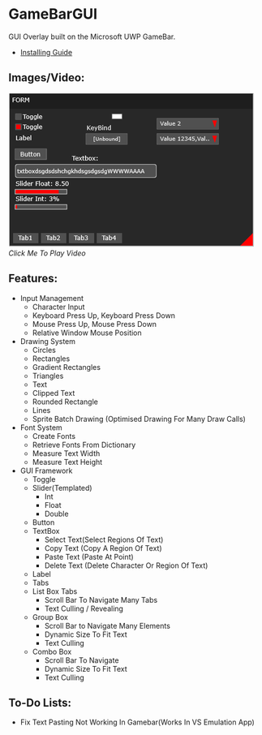 # GameBarGUI
GUI Overlay built on the Microsoft UWP GameBar.
<br>
* [Installing Guide](./Instructions.md)

## Images/Video:
[![IMAGE ALT TEXT](./Images/1.png)](https://www.youtube.com/watch?v=zh3jbhoyDT0 "Video")
<br>
_Click Me To Play Video_
## Features:
* Input Management
  * Character Input
  * Keyboard Press Up, Keyboard Press Down
  * Mouse Press Up, Mouse Press Down
  * Relative Window Mouse Position
* Drawing System
  * Circles
  * Rectangles
  * Gradient Rectangles
  * Triangles
  * Text
  * Clipped Text
  * Rounded Rectangle
  * Lines
  * Sprite Batch Drawing (Optimised Drawing For Many Draw Calls)
* Font System
  * Create Fonts
  * Retrieve Fonts From Dictionary
  * Measure Text Width
  * Measure Text Height
* GUI Framework
  * Toggle
  * Slider(Templated)
    * Int
    * Float
    * Double
  * Button
  * TextBox
    * Select Text(Select Regions Of Text)
    * Copy Text (Copy A Region Of Text)
    * Paste Text (Paste At Point)
    * Delete Text (Delete Character Or Region Of Text)
  * Label
  * Tabs
  * List Box Tabs
    * Scroll Bar To Navigate Many Tabs
    * Text Culling / Revealing
  * Group Box
    * Scroll Bar to Navigate Many Elements
    * Dynamic Size To Fit Text
    * Text Culling 
  * Combo Box
    * Scroll Bar To Navigate
    * Dynamic Size To Fit Text
    * Text Culling
## To-Do Lists:
* Fix Text Pasting Not Working In Gamebar(Works In VS Emulation App)
